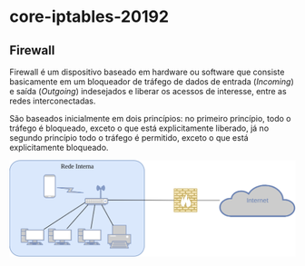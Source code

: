 # core-iptables-20192

## Firewall

Firewall é um dispositivo baseado em hardware ou software que consiste basicamente em um bloqueador de tráfego de dados de entrada (*Incoming*) e saída (*Outgoing*) indesejados e liberar os acessos de interesse, entre as redes interconectadas.

São baseados inicialmente em dois princípios: no primeiro princípio, todo o tráfego é bloqueado, exceto o que está explicitamente liberado, já no segundo princípio todo o tráfego é permitido, exceto o que está explicitamente bloqueado.



![Firewall](Firewall.png)

